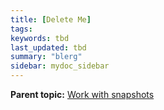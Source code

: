 ```yaml
---
title: [Delete Me]
tags:
keywords: tbd
last_updated: tbd
summary: "blerg"
sidebar: mydoc_sidebar
---
```



**Parent topic:** [Work with snapshots](../../admin/backup_restore/overview_snapshot.html)
